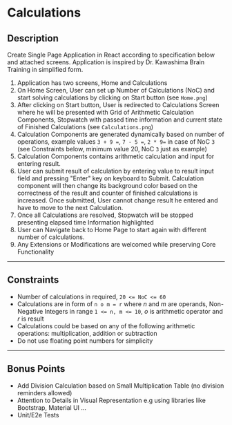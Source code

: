 # Calculations 

## Description

Create Single Page Application in React according to specification below and attached screens.
Application is inspired by Dr. Kawashima Brain Training in simplified form. 

1. Application has two screens, Home and Calculations
1. On Home Screen, User can set up Number of Calculations (NoC) and start solving calculations by clicking on Start button (see `Home.png`)
1. After clicking on Start button, User is redirected to Calculations Screen where he will be presented with Grid of Arithmetic Calculation Components, Stopwatch with passed time information and current state of Finished Calculations (see `Calculations.png`)
1. Calculation Components are generated dynamically based on number of operations, example values `3 + 9 =`, `7 - 5 =`, `2 * 9=` in case of NoC `3` (see Constraints below, minimum value 20, NoC `3` just as example)
1. Calculation Components contains arithmetic calculation and input for entering result.
1. User can submit result of calculation by entering value to result input field and pressing "Enter" key on keyboard to Submit. Calculation component will then change its background color based on the correctness of the result and counter of finished calculations is increased. Once submitted, User cannot change result he entered and have to move to the next Calculation.
1. Once all Calculations are resolved, Stopwatch will be stopped presenting elapsed time Information highlighted
1. User can Navigate back to Home Page to start again with different number of calculations.
1. Any Extensions or Modifications are welcomed while preserving Core Functionality

---
## Constraints

- Number of calculations in required, `20 <= NoC <= 60`
- Calculations are in form of `n o m = r` where *n* and *m* are operands, Non-Negative Integers in range `1 <= n, m <= 10`, *o* is arithmetic operator and *r* is result
- Calculations could be based on any of the following arithmetic operations: multiplication, addition or subtraction
- Do not use floating point numbers for simplicity

---
## Bonus Points

 - Add Division Calculation based on Small Multiplication Table (no division reminders allowed)
 - Attention to Details in Visual Representation e.g using libraries like Bootstrap, Material UI ...
 - Unit/E2e Tests
 